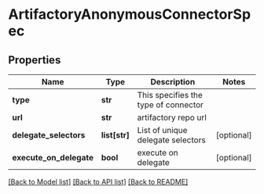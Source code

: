# ArtifactoryAnonymousConnectorSpec

## Properties
Name | Type | Description | Notes
------------ | ------------- | ------------- | -------------
**type** | **str** | This specifies the type of connector | 
**url** | **str** | artifactory repo url | 
**delegate_selectors** | **list[str]** | List of unique delegate selectors | [optional] 
**execute_on_delegate** | **bool** | execute on delegate | [optional] 

[[Back to Model list]](../README.md#documentation-for-models) [[Back to API list]](../README.md#documentation-for-api-endpoints) [[Back to README]](../README.md)


